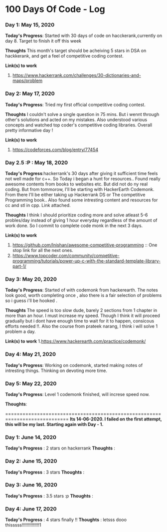 # 100 Days Of Code - Log

### Day 1: May 15, 2020 

**Today's Progress**: Started with 30 days of code on hacckerank,currently on day 8. Target to finish it off this week

**Thoughts** This month's target should be acheiving 5 stars in DSA on hackkerank, and get a feel of competitive coding contest. 

**Link(s) to work**
1. https://www.hackerrank.com/challenges/30-dictionaries-and-maps/problem

### Day 2: May 17, 2020 

**Today's Progress**: Tried my first official competitive coding contest.

**Thoughts**  I couldn't solve a single question in 75 mins. But i wennt through other's solutions and acted on my mistakes. Also understood various concepts and watched top coder's competitive coding libraries. Overall pretty informative day !

**Link(s) to work**
1. https://codeforces.com/blog/entry/77454

### Day 2.5 :P : May 18, 2020

**Today's Progress**:hackerrank's 30 days after giving it sufficient time feels not well made for c++.
So Today i began a hunt for resources.. Found really awesome contents from books to websites etc. But did not do ny real coding.
But from tommorow, I'll be starting with HackerEarth Codemonk. From there I'll be either taking up Hackerrank DS or The competitive Programming book..
Also found some intresting content and resources for cc and stl in cpp. Link attached.

**Thoughts**  I think I should prioritize coding more and solve atleast 5-6 probles/day instead of giving 1 hour everyday regardless of the amount of work done. So I commit to complete code monk in the next 3 days.


**Link(s) to work**
1. https://github.com/lnishan/awesome-competitive-programming :: One stop link for all the next ones.
2. https://www.topcoder.com/community/competitive-programming/tutorials/power-up-c-with-the-standard-template-library-part-1/

### Day 3: May 20, 2020 

**Today's Progress**: Started of with codemonk from hackerearth. The notes look good, worth completing once , also there is a fair selection of problems so i guess i'll be hooked .

**Thoughts**  The speed is too slow dude, barely 2 sections from 1 chapter in more than an hour. I must increase my speed. Though I think it will proceed gradually but i dont have enough time to wait for it to happen, consicous efforts needed !!. Also the course from prateek narang, I think i will solve 1 problem a day.

**Link(s) to work**
1.https://www.hackerearth.com/practice/codemonk/

### Day 4: May 21, 2020

**Today's Progress**: Working on codemonk, started making notes of intresting things. Thinking on devoting more time.

### Day 5: May 22, 2020 

**Today's Progress**: Level 1 codemonk finished, will increse speed now.

**Thoughts**: 

============================================================================
**Its 14-06-2020. I failed on the first attempt, this will be my last. Starting again with Day - 1.**

### Day 1: June 14, 2020
**Today's Progress** : 2 stars on hackerrank
**Thoughts** : 

### Day 2: June 15, 2020
**Today's Progress** : 3 stars
**Thoughts** : 

### Day 3: June 16, 2020
**Today's Progress** : 3.5 stars :p
**Thoughts** : 

### Day 4: June 17, 2020
**Today's Progress** : 4 stars finally !!
**Thoughts** : letsss dooo thisssss!!!!!!!!!!!!!!1




